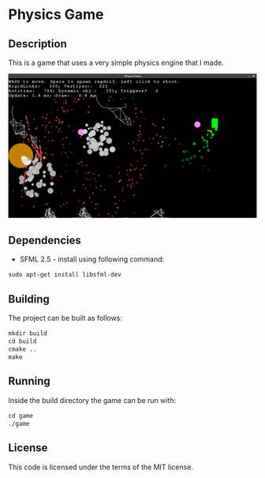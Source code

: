 # Physics Game

## Description

This is a game that uses a very simple physics engine that I made.

![screenshot](thumbnail.png)

## Dependencies

- SFML 2.5 - install using following command:

```shell
sudo apt-get install libsfml-dev
```

## Building

The project can be built as follows:

```shell
mkdir build
cd build
cmake ..
make
```

## Running

Inside the build directory the game can be run with:

```shell
cd game
./game
```

## License
This code is licensed under the terms of the MIT license.
